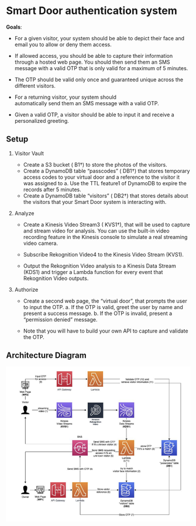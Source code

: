 # Smart Door authentication system

**Goals**: 

 - For a given visitor, your system should be able to
   depict their face and email you to allow or deny them access.
 - If allowed access, you should be able to capture their information
   through a hosted web page. You should then send them an SMS message
   with a valid OTP that is only valid for a maximum of 5 minutes.
   
 - The OTP should be valid only once and guaranteed unique across the   
   different visitors.
 - For a returning visitor, your system should   
   automatically send them an SMS message with a valid OTP.
 - Given a valid OTP, a visitor should be able to input it and receive a
   personalized greeting.

## Setup

1. Visitor Vault
	- Create a S3 bucket ( B1†) to store the photos of the visitors.
	- Create a DynamoDB table “passcodes” ( DB1†) that stores temporary access codes to your virtual door and a reference to the visitor it was assigned to
		a. Use the TTL feature1 of DynamoDB to expire the records after 5 minutes.
	- Create a DynamoDB table “visitors” ( DB2†) that stores details about the visitors that your Smart Door system is interacting with.

2. Analyze 

	- Create a Kinesis Video Stream3 ( KVS1†), that will be used to capture and stream video for analysis. You can use the built-in video recording feature in the Kinesis console to simulate a real streaming video camera.
	
	- Subscribe Rekognition Video4 to the Kinesis Video Stream (KVS1).

	- Output the Rekognition Video analysis to a Kinesis Data Stream (KDS1) and trigger a Lambda function for every event that Rekognition Video outputs.

3. Authorize 

	- Create a second web page, the “virtual door”, that prompts the user to input the OTP. 
		a. If the OTP is valid, greet the user by name and present a success message.
		b. If the OTP is invalid, present a “permission denied” message.

	- Note that you will have to build your own API to capture and validate the OTP. 

## Architecture Diagram

<img src="diagram.png">


